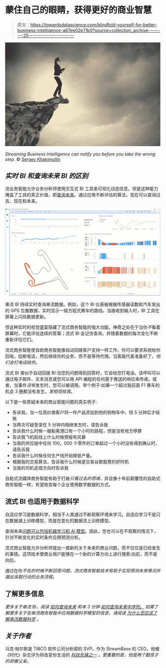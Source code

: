 # 蒙住自己的眼睛，获得更好的商业智慧

> 原文：<https://towardsdatascience.com/blindfold-yourself-for-better-business-intelligence-a87ee02e71b0?source=collection_archive---------25----------------------->

![](img/7d4e27ee3de338f8e0e69884d021945b.png)

*Streaming Business Intelligence can notify you before you take the wrong step*. © [Sergey Khakimullin](https://www.dreamstime.com/nexusplexus_info)

## *实时 BI 和查询未来 BI 的区别*

流业务智能允许业务分析师使用交互式 BI 工具来可视化动态信息。但是这种能力掩盖了工具的真正价值，即[查询未来](/how-to-query-the-future-a4a5e951d23e)。通过应用不断评估的算法，现在可以查询过去、现在和未来。

![](img/0d36f3e14d9518786456f137d44c7b35.png)

串流 BI 持续实时查询串流数据。例如，这个 BI 仪表板根据传感器读数和汽车发出的 GPS 位置数据，实时显示一级方程式赛车的路线。当接收到输入时，BI 工具在屏幕上闪烁数据更新。

但这种实时的视觉盛宴隐藏了流式商务智能的强大功能。神奇之处在于当你*不*看着屏幕时，它能评估连续的答案；流式 BI 会记住查询，并随着数据的每次变化不断重新评估它们。

流式商务智能使自助商务智能像自动回拨客户支持一样工作。你可以要求系统给你回电，挂断电话，然后继续你的业务，而不是等待代理。当客服代表准备好了，*他们会打电话给你*。

流式 BI 类似于自动回拨 BI:当您的问题得到回答时，它会给您打电话。该呼叫可以通过电子邮件、文本消息或您可以用 API 编程的任何基于推送的响应来传递。或者，当事件*没有*发生时，您可以被调用。举个例子:如果一个超过我前面 F1 赛车的机会 3 圈都没有发生，*发短信给我*。

以下是一些质疑未来的商业智能问题的真实例子:

*   告诉我，当一位高价值客户将一件产品添加到他的购物车中，但 5 分钟后才结账
*   当两次可疑登录在 5 分钟内相继发生时，请告诉我
*   告诉我什么时候一艘船离港口有一个小时的路程，但是没有地方停靠
*   告诉我飞机航线上什么时候预报有风暴
*   当我的供应链中任何 100，000 个零件的订单超过一个小时没有得到确认时，请告诉我
*   告诉我什么时候任何生产线开始降低产量。
*   根据我的交易算法，告诉我什么时候是交易谷歌股票的好时机
*   当我的司机走错方向时告诉我

自助式流媒体商务智能有助于打破*只看过去的思维*，并且像十年前颠覆性的自助式商务智能一样，有望改变每个企业使用数字数据的方式。

## 流式 BI 也适用于数据科学

自适应学习是数据科学，相当于人类通过不断观察环境来学习。自适应学习不是只在数据湖上训练模型，而是在变化的数据流上训练模型。

查询未来[问题可以包括机器学习和 AI 模型](https://link.medium.com/3GcSo4iYAV)。因此，您也可以在不观察的情况下，针对不断变化的实时条件应用预测分析。

流式商业智能允许分析师提出一类新的关于未来的商业问题，而不仅仅是已经发生的事情。这项技术使商业用户能够在一个新的计算方向上进行搜索:向前，而不是向后。

通过在你*不在的时候不断回答问题，流式商务智能技术有助于实现预测未来情况并据此采取行动的业务流程。*

## 了解更多信息

*更多关于串流 BI，阅读* [*如何查询未来*](/how-to-query-the-future-a4a5e951d23e?source=friends_link&sk=6f11501cc3c7ad84372cf5b8046f556e) *和本 3 分钟* [*如何查询未来中序列。*](https://link.medium.com/VsxTFbuAXV) *如需了解更多关于在串流商务智能中应用数据科学模型的信息，请阅读* [*为什么您应该了解串流数据科学*](/why-you-should-learn-about-streaming-data-science-2f603ad24aea?source=friends_link&sk=a07a70b9fb9c6037261b44afa8b1aa2d) *。*

## *关于作者*

马克·帕尔默是 TIBCO 软件公司分析部的 SVP。作为 StreamBase 的 CEO，他被《时代》杂志评为将改变你生活的 [*科技先锋之一*](https://about.me/mark.palmer) *。更重要的是，他是两个酷孩子的骄傲父亲。*